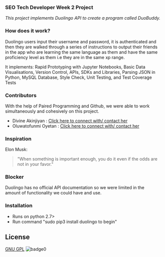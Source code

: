 ### SEO Tech Developer Week 2 Project
*This project implements Duolingo API to create a program called DuoBuddy.*

### How does it work?
Duolingo users input their username and password, it is authenticated and then they are walked through a series of instructions to output their friends in the app who are learning the same language as them and have the same proficiency level as them i.e they are in the same xp range.

It implements: Rapid Prototyping with Jupyter Notebooks, Basic Data Visualisations, Version Control, APIs, SDKs and Libraries, Parsing JSON in Python, MySQL Database, Style Check, Unit Testing, and Test Coverage Tests

### Contributors
With the help of Paired Programming and Github, we were able to work simultaneously and cohesively on this project.
* Divine Akinjiyan : [Click here to connect with/ contact her](https://www.linkedin.com/in/divine-akinjiyan/)
* Oluwatofunmi Oyetan : [Click here to connect with/ contact her](https://www.linkedin.com/in/oluwatofunmi-oyetan-81ba71190/)

### Inspiration
Elon Musk:
> "When something is important enough, you do it even if the odds are not in your favor."

### Blocker
Duolingo has no official API documentation so we were limited in the amount of functionality we could have and use.

### Installation
* Runs on python 2.7>
* Run command "sudo pip3 install duolingo to begin"

## License
[GNU GPL](license)
![badge0](https://img.shields.io/static/v1?label=<License>&message=GNU>&color=<BLUE>)
